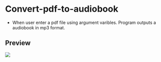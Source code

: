 # Convert-pdf-to-audiobook
<ul>
  <li>When user enter a pdf file using argument varibles. Program outputs a audiobook in mp3 format.</li>
</ul>

<h2>Preview</h2>
<img src="https://user-images.githubusercontent.com/91461938/191900754-b3ef66be-73b8-4338-a46b-128765dbd553.gif">
